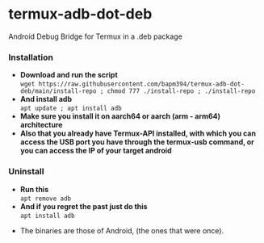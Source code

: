 # termux-adb-dot-deb
Android Debug Bridge for Termux in a .deb package
### Installation 
- <b>Download and run the script</b></br>
```wget https://raw.githubusercontent.com/bapm394/termux-adb-dot-deb/main/install-repo ; chmod 777 ./install-repo ; ./install-repo```
- <b>And install adb</b></br>
```apt update ; apt install adb```
- <b>Make sure you install it on aarch64 or aarch (arm - arm64) architecture</b></br>
- <b>Also that you already have Termux-API installed, with which you can access the USB port you have through the termux-usb command, or you can access the IP of your target android</b></br>
### Uninstall
- <b>Run this</b></br>
```apt remove adb```
- <b>And if you regret the past just do this</b></br>
```apt install adb```

* The binaries are those of Android, (the ones that were once).
